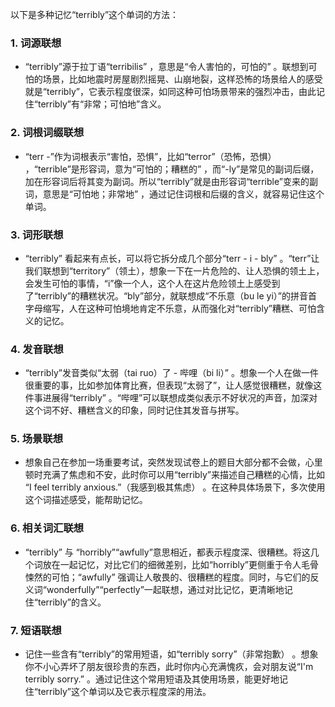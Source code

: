 以下是多种记忆“terribly”这个单词的方法：

### 1. 词源联想
 - “terribly”源于拉丁语“terribilis” ，意思是“令人害怕的，可怕的” 。联想到可怕的场景，比如地震时房屋剧烈摇晃、山崩地裂，这样恐怖的场景给人的感受就是“terribly”，它表示程度很深，如同这种可怕场景带来的强烈冲击，由此记住“terribly”有“非常；可怕地”含义。

### 2. 词根词缀联想
 - “terr -”作为词根表示“害怕，恐惧”，比如“terror”（恐怖，恐惧） ，“terrible”是形容词，意为“可怕的；糟糕的” ，而“-ly”是常见的副词后缀，加在形容词后将其变为副词。所以“terribly”就是由形容词“terrible”变来的副词，意思是“可怕地；非常地” ，通过记住词根和后缀的含义，就容易记住这个单词。

### 3. 词形联想
 - “terribly” 看起来有点长，可以将它拆分成几个部分“terr - i - bly” 。“terr”让我们联想到“territory”（领土），想象一下在一片危险的、让人恐惧的领土上，会发生可怕的事情，“i”像一个人，这个人在这片危险领土上感受到了“terribly”的糟糕状况。“bly”部分，就联想成“不乐意（bu le yi）”的拼音首字母缩写，人在这种可怕境地肯定不乐意，从而强化对“terribly”糟糕、可怕含义的记忆。

### 4. 发音联想
 - “terribly”发音类似“太弱（tai ruo）了 - 哔哩（bi li）” 。想象一个人在做一件很重要的事，比如参加体育比赛，但表现“太弱了”，让人感觉很糟糕，就像这件事进展得“terribly” 。“哔哩”可以联想成类似表示不好状况的声音，加深对这个词不好、糟糕含义的印象，同时记住其发音与拼写。

### 5. 场景联想
 - 想象自己在参加一场重要考试，突然发现试卷上的题目大部分都不会做，心里顿时充满了焦虑和不安，此时你可以用“terribly”来描述自己糟糕的心情，比如 “I feel terribly anxious.”（我感到极其焦虑） 。在这种具体场景下，多次使用这个词描述感受，能帮助记忆。

### 6. 相关词汇联想
 - “terribly” 与 “horribly”“awfully”意思相近，都表示程度深、很糟糕。将这几个词放在一起记忆，对比它们的细微差别，比如“horribly”更侧重于令人毛骨悚然的可怕；“awfully” 强调让人敬畏的、很糟糕的程度。同时，与它们的反义词“wonderfully”“perfectly”一起联想，通过对比记忆，更清晰地记住“terribly”的含义。

### 7. 短语联想
 - 记住一些含有“terribly”的常用短语，如“terribly sorry”（非常抱歉） 。想象你不小心弄坏了朋友很珍贵的东西，此时你内心充满愧疚，会对朋友说“I'm terribly sorry.” 。通过记住这个常用短语及其使用场景，能更好地记住“terribly”这个单词以及它表示程度深的用法。 
